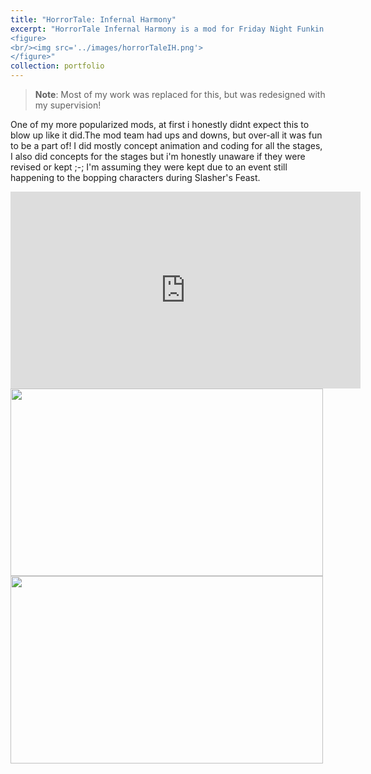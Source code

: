 ```yaml
---
title: "HorrorTale: Infernal Harmony"
excerpt: "HorrorTale Infernal Harmony is a mod for Friday Night Funkin' (FNF) that explores the alternate universe of Undertale known as Horrortale. In this universe, the monsters trapped underground face extreme hardships, including famine, after a neutral ending in the original Undertale game. The mod features intense rap battles with characters like Horror!Sans, who appears in songs such as Macabre Meetin', Blood N' Bones, and Slasher's Feast.
<figure>
<br/><img src='../images/horrorTaleIH.png'>
</figure>"
collection: portfolio
---
```

> **Note**: Most of my work was replaced for this, but was redesigned with my supervision!

One of my more popularized mods, at first i honestly didnt expect this to blow up like it did.The mod team had ups and downs, but over-all it was fun to be a part of! I did mostly concept animation and coding for all the stages, I also did concepts for the stages but i'm honestly unaware if they were revised or kept ;-; I'm assuming they were kept due to an event still happening to the bopping characters during Slasher's Feast.

<iframe width="560" height="315" src="https://www.youtube.com/embed/NYXzUBYtbus?si=XTp2e6vMVqpPOJjD" title="YouTube video player" frameborder="0" allow="accelerometer; autoplay; clipboard-write; encrypted-media; gyroscope; picture-in-picture; web-share" referrerpolicy="strict-origin-when-cross-origin" allowfullscreen></iframe>

<img src="https://cdn.discordapp.com/attachments/1350377631492603935/1350377644436230255/2jo4g3Z.png?ex=67d684af&is=67d5332f&hm=057f322c7cb82b2ad84b493934d96f1998dba8ed0678e04009a5e087dffce0de&" width="500" height="300" />

<img src="https://cdn.discordapp.com/attachments/1350377631492603935/1350392954472104006/Jw84kIF.gif?ex=67d692f1&is=67d54171&hm=3704e267bba7e1a452e8bb92a41adc28952b94ab03328318cef6c120e39ae3ea&" width="500" height="300" />
